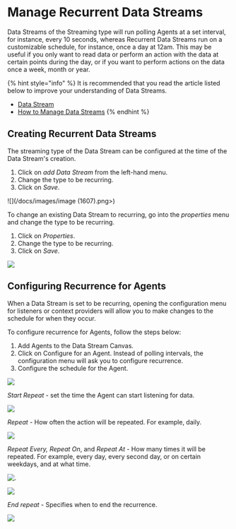 # Manage Recurrent Data Streams

Data Streams of the Streaming type will run polling Agents at a set interval, for instance, every 10 seconds, whereas Recurrent Data Streams run on a customizable schedule, for instance, once a day at 12am. This may be useful if you only want to read data or perform an action with the data at certain points during the day, or if you want to perform actions on the data once a week, month or year.&#x20;

{% hint style="info" %}
It is recommended that you read the article listed below to improve your understanding of Data Streams.

* [Data Stream](../../concepts/data-stream/)
* [How to Manage Data Streams](manage-data-streams.md)
{% endhint %}

## Creating Recurrent Data Streams

The streaming type of the Data Stream can be configured at the time of the Data Stream's creation.

1. Click on _add Data Stream_ from the left-hand menu.
2. Change the type to be recurring.
3. Click on _Save_.

![](/docs/images/image (1607).png>)

To change an existing Data Stream to recurring, go into the _properties_ menu and change the type to be recurring.&#x20;

1. Click on _Properties_.
2. Change the type to be recurring.
3. Click on _Save_.

![](/docs/images/_1.png)

## Configuring Recurrence for Agents

When a Data Stream is set to be recurring, opening the configuration menu for listeners or context providers will allow you to make changes to the schedule for when they occur.&#x20;

To configure recurrence for Agents, follow the steps below:

1. Add Agents to the Data Stream Canvas.
2. Click on Configure for an Agent. Instead of polling intervals, the configuration menu will ask you to configure recurrence.
3. Configure the schedule for the Agent.

![](/docs/images/_2.png)

_Start Repeat_ - set the time the Agent can start listening for data.

![](/docs/images/_3.png)

_Repeat_ - How often the action will be repeated. For example, daily.

![](/docs/images/_4.png)

_Repeat Every, Repeat On_, and _Repeat At_ - How many times it will be repeated. For example, every day, every second day, or on certain weekdays, and at what time.

![.](/docs/images/_5.png)

![](/docs/images/_6.png)

_End repeat_ - Specifies when to end the recurrence.

![](/docs/images/_7.png)



